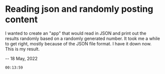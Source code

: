 # Reading json and randomly posting content

I wanted to create an "app" that would read in JSON and print out the results randomly based on a randomly generated number. It took me a while to get right, mostly because of the JSON file format. I have it down now. This is my result.

--  18 May, 2022

    00:13:59